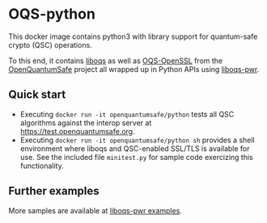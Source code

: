 # OQS-python

This docker image contains python3 with library support for quantum-safe crypto
(QSC) operations.

To this end, it contains [liboqs](https://github.com/open-quantum-safe/liboqs)
as well as [OQS-OpenSSL](https://github.com/open-quantum-safe/openssl) from the
[OpenQuantumSafe](https://openquantumsafe.org) project all wrapped up in Python
APIs using [liboqs-pwr](https://github.com/open-quantum-safe/liboqs-pwr).

## Quick start

- Executing `docker run -it openquantumsafe/python` tests all QSC algorithms
  against the interop server at https://test.openquantumsafe.org.
- Executing `docker run -it openquantumsafe/python sh` provides a shell
  environment where liboqs and QSC-enabled SSL/TLS is available for use. See
  the included file `minitest.py` for sample code exercizing this
  functionality.

## Further examples

More samples are available at
[liboqs-pwr examples](https://github.com/open-quantum-safe/liboqs-pwr/tree/main/examples).
